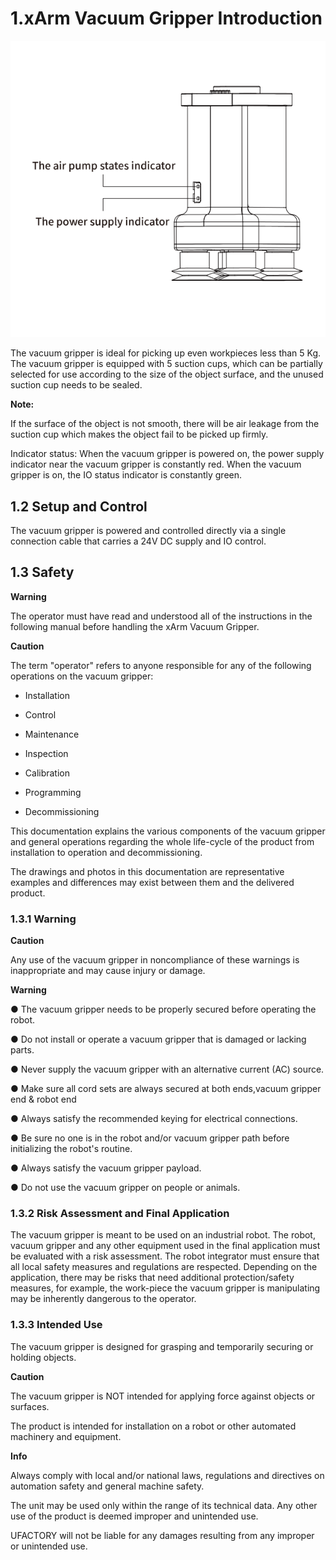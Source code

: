 ﻿

# 1.**xArm Vacuum Gripper Introduction**

![](assets/img_12.svg)


The vacuum gripper is ideal for picking up even workpieces less than 5 Kg. The vacuum gripper is equipped with 5 suction cups, which can be partially selected for use according to the size of the object surface, and the unused suction cup needs to be sealed. 

**Note:** 

If the surface of the object is not smooth, there will be air leakage from the suction cup which makes the object fail to be picked up firmly. 

Indicator status: When the vacuum gripper is powered on, the power supply indicator near the vacuum gripper is constantly red. When the vacuum gripper is on, the IO status indicator is constantly green.


## 1.2 **Setup and Control**

The vacuum gripper is powered and controlled directly via a single connection cable that carries a 24V DC supply and IO control.
## 1.3 **Safety**

**Warning**

The operator must have read and understood all of the instructions in the following manual before handling the xArm Vacuum Gripper.

**Caution**

The term "operator" refers to anyone responsible for any of the following operations on the vacuum gripper:

- Installation

- Control

- Maintenance

- Inspection

-  Calibration

- Programming

- Decommissioning

This documentation explains the various components of the vacuum gripper and general operations regarding the whole life-cycle of the product from installation to operation and decommissioning.

The drawings and photos in this documentation are representative examples and differences may exist between them and the delivered product.

### 1.3.1 **Warning**
**Caution**

Any use of the vacuum gripper in noncompliance of these warnings is inappropriate and may cause injury or damage.

**Warning**

● The vacuum gripper needs to be properly secured before operating the robot.

● Do not install or operate a vacuum gripper that is damaged or lacking parts.

● Never supply the vacuum gripper with an alternative current (AC) source.

● Make sure all cord sets are always secured at both ends,vacuum gripper end & robot end

● Always satisfy the recommended keying for electrical connections.

● Be sure no one is in the robot and/or vacuum gripper path before initializing the robot's routine.

● Always satisfy the vacuum gripper payload.

● Do not use the vacuum gripper on people or animals.

### 1.3.2 **Risk Assessment and Final Application**

The vacuum gripper is meant to be used on an industrial robot. The robot, vacuum gripper and any other equipment used in the final application must be evaluated with a risk assessment. The robot integrator must ensure that all local safety measures and regulations are respected. Depending on the application, there may be risks that need additional protection/safety measures, for example, the work-piece the vacuum gripper is manipulating may be inherently dangerous to the operator.

### 1.3.3 **Intended Use**

The vacuum gripper is designed for grasping and temporarily securing or holding objects.

**Caution**

The vacuum gripper is NOT intended for applying force against objects or surfaces.

The product is intended for installation on a robot or other automated machinery and equipment.

**Info**

Always comply with local and/or national laws, regulations and directives on automation safety and general machine safety.

The unit may be used only within the range of its technical data. Any other use of the product is deemed improper and unintended use.

UFACTORY will not be liable for any damages resulting from any improper or unintended use.







